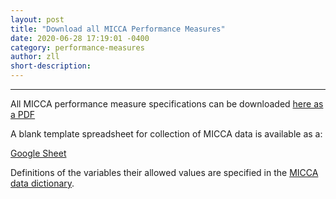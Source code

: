```yaml
---
layout: post
title: "Download all MICCA Performance Measures"
date: 2020-06-28 17:19:01 -0400
category: performance-measures
author: zll
short-description:  
---
```


-----

All MICCA performance measure specifications can be downloaded [here as a PDF](https://drive.google.com/file/d/1XjvZgGzlcTAw0L2wgu3By0zOCq5It_rB/view)


A blank template spreadsheet for collection of MICCA data is available as a:


[Google Sheet](https://docs.google.com/spreadsheets/d/1Vk4WWSx5U2AF28FE2eMHKuCNW2Ea1I5-2bEGN7P5qCI/edit#gid=0)


Definitions of the variables their allowed values are specified in the [MICCA data dictionary](https://drive.google.com/file/d/1S29xBrtnBHl-4IqUFSSOOOza7ekrqY0i/view?usp=sharing).


